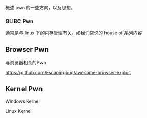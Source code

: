 概述 pwn 的一些方向，以及思想。



### GLIBC Pwn

通常是与 linux 下的内存管理有关。如我们常说的 house of 系列内容



## Browser Pwn

与浏览器相关的Pwn

https://github.com/Escapingbug/awesome-browser-exploit



## Kernel Pwn

Windows Kernel

Linux Kernel